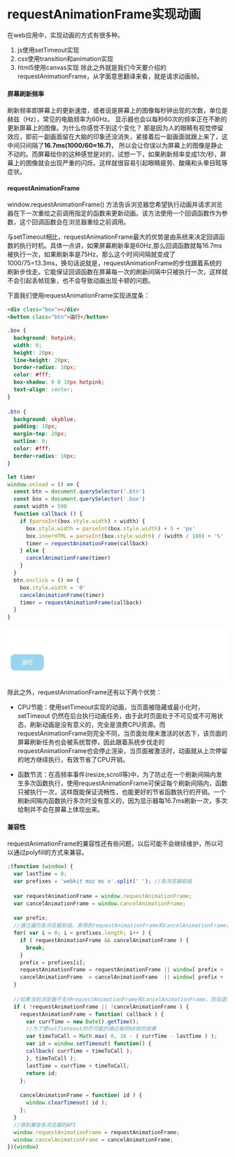 # requestAnimationFrame实现动画

在web应用中，实现动画的方式有很多种。
1. js使用setTimeout实现
2. css使用transition和animation实现
3. html5使用canvas实现
除此之外就是我们今天要介绍的requestAnimationFrame，从字面意思翻译来看，就是请求动画帧。

#### **屏幕刷新频率**
刷新频率即屏幕上的更新速度，或者说是屏幕上的图像每秒钟出现的次数，单位是赫兹（Hz），常见的电脑频率为60Hz。
显示器也会以每秒60次的频率正在不断的更新屏幕上的图像。为什么你感觉不到这个变化？ 那是因为人的眼睛有视觉停留效应，即前一副画面留在大脑的印象还没消失，紧接着后一副画面就跟上来了，这中间只间隔了**16.7ms(1000/60≈16.7)**， 所以会让你误以为屏幕上的图像是静止不动的。而屏幕给你的这种感觉是对的，试想一下，如果刷新频率变成1次/秒，屏幕上的图像就会出现严重的闪烁，这样就很容易引起眼睛疲劳、酸痛和头晕目眩等症状。


#### **requestAnimationFrame**
window.requestAnimationFrame() 方法告诉浏览器您希望执行动画并请求浏览器在下一次重绘之前调用指定的函数来更新动画。该方法使用一个回调函数作为参数，这个回调函数会在浏览器重绘之前调用。

与setTimeout相比，requestAnimationFrame最大的优势是由系统来决定回调函数的执行时机。具体一点讲，如果屏幕刷新率是60Hz,那么回调函数就每16.7ms被执行一次，如果刷新率是75Hz，那么这个时间间隔就变成了1000/75=13.3ms，换句话说就是，requestAnimationFrame的步伐跟着系统的刷新步伐走。它能保证回调函数在屏幕每一次的刷新间隔中只被执行一次，这样就不会引起丢帧现象，也不会导致动画出现卡顿的问题。

下面我们使用requestAnimationFrame实现进度条：
```html
<div class="box"></div>
<button class="btn">运行</button>
```
```css
.box {
  background: hotpink;
  width: 0;
  height: 20px;
  line-height: 20px;
  border-radius: 10px;
  color: #fff;
  box-shadow: 0 0 10px hotpink;
  text-align: center;
}

.btn {
  background: skyblue;
  padding: 10px;
  margin-top: 20px;
  outline: 0;
  color: #fff;
  border-radius: 10px;
}
```
```js
let timer
window.onload = () => {
  const btn = document.querySelector('.btn')
  const box = document.querySelector('.box')
  const width = 500
  function callback () {
    if (parseInt(box.style.width) < width) {
      box.style.width = parseInt(box.style.width) + 5 + 'px'
      box.innerHTML = parseInt(box.style.width) / (width / 100) + '%'
      timer = requestAnimationFrame(callback)
    } else {
      cancelAnimationFrame(timer)
    }
  }
  btn.onclick = () => {
    box.style.width = '0'
    cancelAnimationFrame(timer)
    timer = requestAnimationFrame(callback)
  }
}
```

![](../imgs/requestAnimation.gif)

除此之外，requestAnimationFrame还有以下两个优势：
- CPU节能：使用setTimeout实现的动画，当页面被隐藏或最小化时，setTimeout 仍然在后台执行动画任务，由于此时页面处于不可见或不可用状态，刷新动画是没有意义的，完全是浪费CPU资源。而requestAnimationFrame则完全不同，当页面处理未激活的状态下，该页面的屏幕刷新任务也会被系统暂停，因此跟着系统步伐走的requestAnimationFrame也会停止渲染，当页面被激活时，动画就从上次停留的地方继续执行，有效节省了CPU开销。

- 函数节流：在高频率事件(resize,scroll等)中，为了防止在一个刷新间隔内发生多次函数执行，使用requestAnimationFrame可保证每个刷新间隔内，函数只被执行一次，这样既能保证流畅性，也能更好的节省函数执行的开销。一个刷新间隔内函数执行多次时没有意义的，因为显示器每16.7ms刷新一次，多次绘制并不会在屏幕上体现出来。

#### **兼容性**
requestAnimationFrame的兼容性还有些问题，以后可能不会继续维护，所以可以通过polyfill的方式来兼容。
```js
;(function (window) {
  var lastTime = 0;
  var prefixes = 'webkit moz ms o'.split(' '); //各浏览器前缀

  var requestAnimationFrame = window.requestAnimationFrame;
  var cancelAnimationFrame = window.cancelAnimationFrame;

  var prefix;
  //通过遍历各浏览器前缀，来得到requestAnimationFrame和cancelAnimationFrame在当前浏览器的实现形式
  for( var i = 0; i < prefixes.length; i++ ) {
    if ( requestAnimationFrame && cancelAnimationFrame ) {
      break;
    }
    prefix = prefixes[i];
    requestAnimationFrame = requestAnimationFrame || window[ prefix + 'RequestAnimationFrame' ];
    cancelAnimationFrame  = cancelAnimationFrame  || window[ prefix + 'CancelAnimationFrame' ] || window[ prefix + 'CancelRequestAnimationFrame' ];
  }

  //如果当前浏览器不支持requestAnimationFrame和cancelAnimationFrame，则会退到setTimeout
  if ( !requestAnimationFrame || !cancelAnimationFrame ) {
    requestAnimationFrame = function( callback ) {
      var currTime = new Date().getTime();
      //为了使setTimteout的尽可能的接近每秒60帧的效果
      var timeToCall = Math.max( 0, 16 - ( currTime - lastTime ) ); 
      var id = window.setTimeout( function() {
      callback( currTime + timeToCall );
      }, timeToCall );
      lastTime = currTime + timeToCall;
      return id;
    };
    
    cancelAnimationFrame = function( id ) {
      window.clearTimeout( id );
    };
  }
  //得到兼容各浏览器的API
  window.requestAnimationFrame = requestAnimationFrame; 
  window.cancelAnimationFrame = cancelAnimationFrame;
})(window)
```
